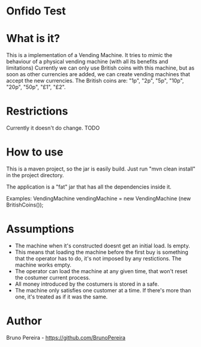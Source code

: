 # Onfido Test

# What is it?
This is a implementation of a Vending Machine.
It tries to mimic the behaviour of a physical vending machine (with all its benefits and limitations)
Currently we can only use British coins with this machine, but as soon as other currencies are added, 
we can create vending machines that accept the new currencies.
The British coins are: "1p", "2p", "5p", "10p", "20p", "50p", "£1", "£2".

# Restrictions
Currently it doesn't do change. TODO


# How to use
This is a maven project, so the jar is easily build.
Just run "mvn clean install" in the project directory.

The application is a "fat" jar that has all the dependencies inside it.

Examples:
VendingMachine vendingMachine = new VendingMachine (new BritishCoins());

# Assumptions
- The machine when it's constructed doesnt get an initial load. Is empty.
- This means that loading the machine before the first buy is something that the operator has to do, it's not imposed by any restictions. The machine works empty.
- The operator can load the machine at any given time, that won't reset the costumer current process.
- All money introduced by the costumers is stored in a safe.
- The machine only satisfies one customer at a time. If there's more than one, it's treated as if it was the same.

# Author
Bruno Pereira - https://github.com/BrunoPereira




